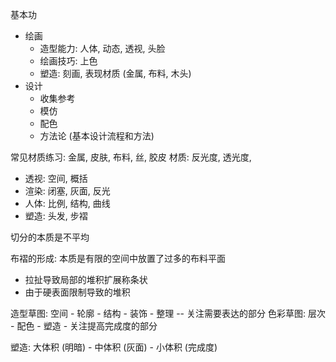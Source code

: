 基本功
- 绘画
	- 造型能力: 人体, 动态, 透视, 头脸
	- 绘画技巧: 上色
	- 塑造: 刻画, 表现材质 (金属, 布料, 木头)
- 设计
	- 收集参考
	- 模仿
	- 配色
	- 方法论 (基本设计流程和方法)

常见材质练习: 金属, 皮肤, 布料, 丝, 胶皮
材质: 反光度, 透光度, 


- 透视: 空间, 概括
- 渲染: 闭塞, 灰面, 反光
- 人体: 比例, 结构, 曲线
- 塑造: 头发, 步褶

切分的本质是不平均

布褶的形成: 本质是有限的空间中放置了过多的布料平面
- 拉扯导致局部的堆积扩展称条状
- 由于硬表面限制导致的堆积

造型草图: 空间 - 轮廓 - 结构 - 装饰 - 整理 -- 关注需要表达的部分
色彩草图: 层次 - 配色 - 塑造 - 关注提高完成度的部分

塑造: 大体积 (明暗) - 中体积 (灰面) - 小体积 (完成度)
